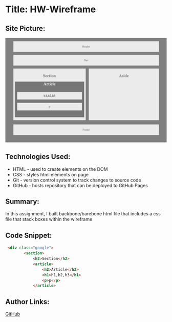 # Title: HW-Wireframe

## Site Picture:
![My Site](images/wireframe.png)

## Technologies Used:
- HTML - used to create elements on the DOM
- CSS - styles html elements on page
- Git - version control system to track changes to source code
- GitHub - hosts repository that can be deployed to GitHub Pages

## Summary:
In this assignment, I built backbone/barebone html file that includes a css file that stack boxes within the wireframe

## Code Snippet:
```html
 <div class="google">
        <section>
            <h2>Section</h2>
            <article>
                <h2>Article</h2>
                <h1>h1,h2,h3</h1>
                <p>p</p>
            </article>
```


## Author Links:
[GitHub](https://github.com/duongsters)